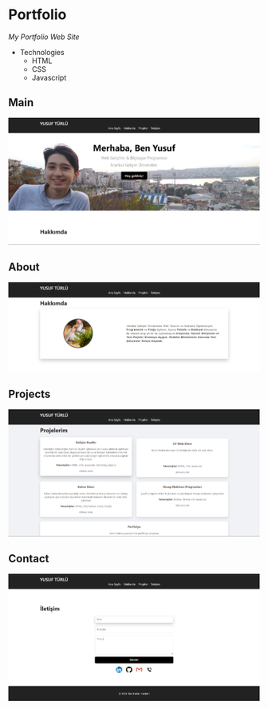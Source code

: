 # Portfolio 

*My Portfolio Web Site*

* Technologies
  * HTML
  * CSS
  * Javascript



## Main ##
![Main Page](https://github.com/josepyt/portoflyo-static/blob/master/main%20page.png?raw=true)

## About  ##

![About](https://github.com/josepyt/portoflyo-static/blob/master/about.png?raw=true)

## Projects ##

![Projects](https://github.com/josepyt/portoflyo-static/blob/master/project.png?raw=true)

## Contact ##

![Contact](https://github.com/josepyt/portoflyo-static/blob/master/contact.png?raw=true)

